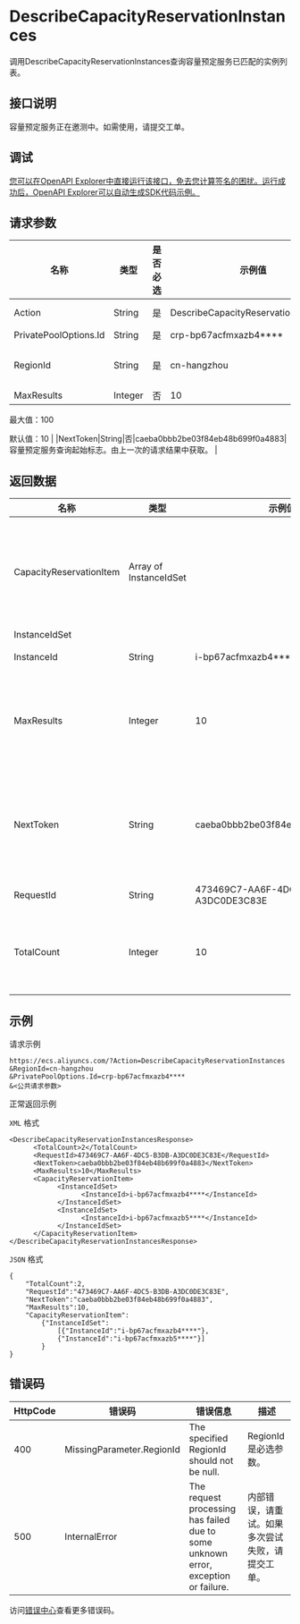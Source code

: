 # DescribeCapacityReservationInstances

调用DescribeCapacityReservationInstances查询容量预定服务已匹配的实例列表。

## 接口说明

容量预定服务正在邀测中。如需使用，请提交工单。

## 调试

[您可以在OpenAPI Explorer中直接运行该接口，免去您计算签名的困扰。运行成功后，OpenAPI Explorer可以自动生成SDK代码示例。](https://api.aliyun.com/#product=Ecs&api=DescribeCapacityReservationInstances&type=RPC&version=2014-05-26)

## 请求参数

|名称|类型|是否必选|示例值|描述|
|--|--|----|---|--|
|Action|String|是|DescribeCapacityReservationInstances|系统规定参数。取值：DescribeCapacityReservationInstances |
|PrivatePoolOptions.Id|String|是|crp-bp67acfmxazb4\*\*\*\*|容量预定服务ID。 |
|RegionId|String|是|cn-hangzhou|容量预定服务所属地域ID。您可以调用[DescribeRegions](~~2560911~~)查看最新的阿里云地域列表。 |
|MaxResults|Integer|否|10|分页查询时每页行数。

 最大值：100

 默认值：10 |
|NextToken|String|否|caeba0bbb2be03f84eb48b699f0a4883|容量预定服务查询起始标志。由上一次的请求结果中获取。 |

## 返回数据

|名称|类型|示例值|描述|
|--|--|---|--|
|CapacityReservationItem|Array of InstanceIdSet| |容量预定服务已匹配的实例列表。 |
|InstanceIdSet| | | |
|InstanceId|String|i-bp67acfmxazb4\*\*\*\*|实例ID。 |
|MaxResults|Integer|10|容量预定服务每页显示行数。 |
|NextToken|String|caeba0bbb2be03f84eb48b699f0a4883|容量预定服务下一个查询起始标志。 |
|RequestId|String|473469C7-AA6F-4DC5-B3DB-A3DC0DE3C83E|请求ID。 |
|TotalCount|Integer|10|符合查询条件的记录条数。 |

## 示例

请求示例

```
https://ecs.aliyuncs.com/?Action=DescribeCapacityReservationInstances
&RegionId=cn-hangzhou
&PrivatePoolOptions.Id=crp-bp67acfmxazb4****
&<公共请求参数>
```

正常返回示例

`XML` 格式

```
<DescribeCapacityReservationInstancesResponse>
      <TotalCount>2</TotalCount>
      <RequestId>473469C7-AA6F-4DC5-B3DB-A3DC0DE3C83E</RequestId>
      <NextToken>caeba0bbb2be03f84eb48b699f0a4883</NextToken>
      <MaxResults>10</MaxResults>
      <CapacityReservationItem>
            <InstanceIdSet>
                  <InstanceId>i-bp67acfmxazb4****</InstanceId>
            </InstanceIdSet>
            <InstanceIdSet>
                  <InstanceId>i-bp67acfmxazb5****</InstanceId>
            </InstanceIdSet>
      </CapacityReservationItem>
</DescribeCapacityReservationInstancesResponse>
```

`JSON` 格式

```
{
    "TotalCount":2,
    "RequestId":"473469C7-AA6F-4DC5-B3DB-A3DC0DE3C83E",
    "NextToken":"caeba0bbb2be03f84eb48b699f0a4883",
    "MaxResults":10,
    "CapacityReservationItem":
        {"InstanceIdSet":
            [{"InstanceId":"i-bp67acfmxazb4****"},
            {"InstanceId":"i-bp67acfmxazb5****"}]
        }
}
```

## 错误码

|HttpCode|错误码|错误信息|描述|
|--------|---|----|--|
|400|MissingParameter.RegionId|The specified RegionId should not be null.|RegionId是必选参数。|
|500|InternalError|The request processing has failed due to some unknown error, exception or failure.|内部错误，请重试。如果多次尝试失败，请提交工单。|

访问[错误中心](https://error-center.aliyun.com/status/product/Ecs)查看更多错误码。

